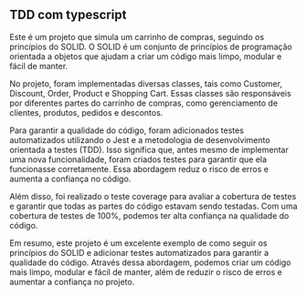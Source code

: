 ## TDD com typescript

Este é um projeto que simula um carrinho de compras, seguindo os princípios do SOLID. O SOLID é um conjunto de princípios de programação orientada a objetos que ajudam a criar um código mais limpo, modular e fácil de manter.

No projeto, foram implementadas diversas classes, tais como Customer, Discount, Order, Product e Shopping Cart. Essas classes são responsáveis por diferentes partes do carrinho de compras, como gerenciamento de clientes, produtos, pedidos e descontos.

Para garantir a qualidade do código, foram adicionados testes automatizados utilizando o Jest e a metodologia de desenvolvimento orientada a testes (TDD). Isso significa que, antes mesmo de implementar uma nova funcionalidade, foram criados testes para garantir que ela funcionasse corretamente. Essa abordagem reduz o risco de erros e aumenta a confiança no código.

Além disso, foi realizado o teste coverage para avaliar a cobertura de testes e garantir que todas as partes do código estavam sendo testadas. Com uma cobertura de testes de 100%, podemos ter alta confiança na qualidade do código.

Em resumo, este projeto é um excelente exemplo de como seguir os princípios do SOLID e adicionar testes automatizados para garantir a qualidade do código. Através dessa abordagem, podemos criar um código mais limpo, modular e fácil de manter, além de reduzir o risco de erros e aumentar a confiança no projeto.
